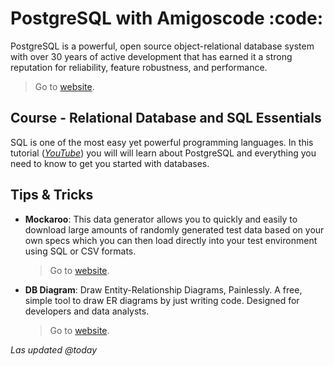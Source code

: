 # PostgreSQL with Amigoscode :code:
PostgreSQL is a powerful, open source object-relational database system with over 30 years of active development that has earned it a strong reputation for reliability, feature robustness, and performance.

> Go to [website](https://www.postgresql.org).


## Course - Relational Database and SQL Essentials
SQL is one of the most easy yet powerful programming languages. In this tutorial (*[YouTube](https://youtu.be/5hzZtqCNQKk)*) you will will learn about PostgreSQL and everything you need to know to get you started with databases. 


## Tips & Tricks
- **Mockaroo**: This  data generator allows you to quickly and easily to download large amounts of randomly generated test data based on your own specs which you can then load directly into your test environment using SQL or CSV formats.

    > Go to [website](https://www.mockaroo.com).

- **DB Diagram**: Draw Entity-Relationship Diagrams, Painlessly. A free, simple tool to draw ER diagrams by just writing code. Designed for developers and data analysts.
    
    > Go to [website](https://dbdiagram.io/home).

*Las updated @today*
